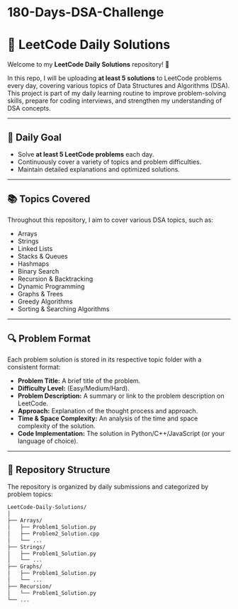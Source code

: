 # 180-Days-DSA-Challenge
# 📝 LeetCode Daily Solutions

Welcome to my **LeetCode Daily Solutions** repository! 🚀

In this repo, I will be uploading **at least 5 solutions** to LeetCode problems every day, covering various topics of Data Structures and Algorithms (DSA). This project is part of my daily learning routine to improve problem-solving skills, prepare for coding interviews, and strengthen my understanding of DSA concepts.

---

## 📅 Daily Goal
- Solve **at least 5 LeetCode problems** each day.
- Continuously cover a variety of topics and problem difficulties.
- Maintain detailed explanations and optimized solutions.

---

## 📚 Topics Covered
Throughout this repository, I aim to cover various DSA topics, such as:

- Arrays
- Strings
- Linked Lists
- Stacks & Queues
- Hashmaps
- Binary Search
- Recursion & Backtracking
- Dynamic Programming
- Graphs & Trees
- Greedy Algorithms
- Sorting & Searching Algorithms

---

## 🔍 Problem Format

Each problem solution is stored in its respective topic folder with a consistent format:

- **Problem Title:** A brief title of the problem.
- **Difficulty Level:** (Easy/Medium/Hard).
- **Problem Description:** A summary or link to the problem description on LeetCode.
- **Approach:** Explanation of the thought process and approach.
- **Time & Space Complexity:** An analysis of the time and space complexity of the solution.
- **Code Implementation:** The solution in Python/C++/JavaScript (or your language of choice).

---

## 📂 Repository Structure

The repository is organized by daily submissions and categorized by problem topics:

```bash
LeetCode-Daily-Solutions/
│
├── Arrays/
│   ├── Problem1_Solution.py
│   ├── Problem2_Solution.cpp
│   └── ...
├── Strings/
│   ├── Problem1_Solution.py
│   └── ...
├── Graphs/
│   ├── Problem1_Solution.py
│   └── ...
├── Recursion/
│   └── Problem1_Solution.py
└── ...


